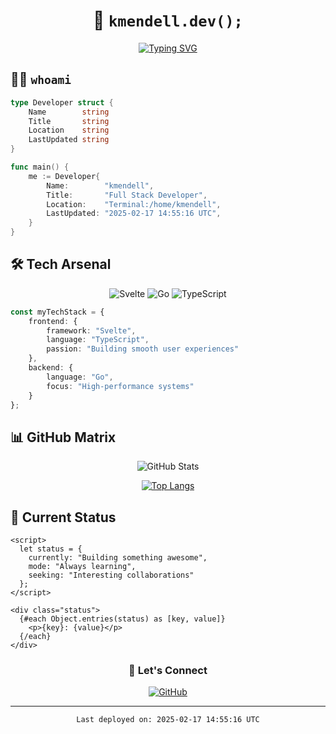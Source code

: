 <div align="center">
  
# 🚀 `kmendell.dev();`

[![Typing SVG](https://readme-typing-svg.demolab.com?font=Fira+Code&pause=1000&color=2bbc8a&center=true&vCenter=true&random=false&width=435&lines=Full+Stack+Developer;Code+Craftsman;Open+Source+Enthusiast)](https://git.io/typing-svg)

</div>

## 👨‍💻 `whoami`
```go
type Developer struct {
    Name        string
    Title       string
    Location    string
    LastUpdated string
}

func main() {
    me := Developer{
        Name:        "kmendell",
        Title:       "Full Stack Developer",
        Location:    "Terminal:/home/kmendell",
        LastUpdated: "2025-02-17 14:55:16 UTC",
    }
}
```

## 🛠️ Tech Arsenal

<div align="center">

![Svelte](https://img.shields.io/badge/Svelte-%23f1413d.svg?style=for-the-badge&logo=svelte&logoColor=white)
![Go](https://img.shields.io/badge/Go-%2300ADD8.svg?style=for-the-badge&logo=go&logoColor=white)
![TypeScript](https://img.shields.io/badge/TypeScript-%23007ACC.svg?style=for-the-badge&logo=typescript&logoColor=white)

</div>

```typescript
const myTechStack = {
    frontend: {
        framework: "Svelte",
        language: "TypeScript",
        passion: "Building smooth user experiences"
    },
    backend: {
        language: "Go",
        focus: "High-performance systems"
    }
};
```

## 📊 GitHub Matrix

<div align="center">
  
![GitHub Stats](https://github-readme-stats.vercel.app/api?username=kmendell&show_icons=true&theme=gotham)
  
[![Top Langs](https://github-readme-stats.vercel.app/api/top-languages/?username=kmendell&layout=compact&theme=gotham)](https://github.com/kmendell)

</div>

## 🔮 Current Status

```svelte
<script>
  let status = {
    currently: "Building something awesome",
    mode: "Always learning",
    seeking: "Interesting collaborations"
  };
</script>

<div class="status">
  {#each Object.entries(status) as [key, value]}
    <p>{key}: {value}</p>
  {/each}
</div>
```

<div align="center">
  
### 🤝 Let's Connect

[![GitHub](https://img.shields.io/badge/GitHub-%23121011.svg?style=for-the-badge&logo=github&logoColor=white)](https://github.com/kmendell)

</div>

---

<div align="center">
  
`Last deployed on: 2025-02-17 14:55:16 UTC`
  
</div>

